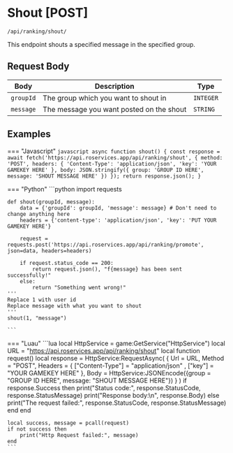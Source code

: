 # Shout [POST]

```/api/ranking/shout/```

This endpoint shouts a specified message in the specified group.

## Request Body

| Body      | Description           | Type              |
| ----------- | ---------------------|--------------- |
| `groupId`    | The group which you want to shout in | `INTEGER` | 
| `message`    | The message you want posted on the shout | `STRING` |

## Examples

=== "Javascript"
    ```javascript
    async function shout() {
        const response = await fetch('https://api.roservices.app/api/ranking/shout', {
            method: 'POST',
            headers: {
            'Content-Type': 'application/json',
            'key': 'YOUR GAMEKEY HERE'
            },
            body: JSON.stringify({ group: 'GROUP ID HERE', message: 'SHOUT MESSAGE HERE' })
        });
        return response.json();
    }
    ```


=== "Python"
    ```python
    import requests

    def shout(groupId, message):
        data = {'groupId': groupId, 'message': message} # Don't need to change anything here
        headers = {'content-type': 'application/json', 'key': 'PUT YOUR GAMEKEY HERE'}

        request = requests.post('https://api.roservices.app/api/ranking/promote', json=data, headers=headers)

        if request.status_code == 200:
            return request.json(), "f{message} has been sent successfully!"
        else:
            return "Something went wrong!"
    '''
    Replace 1 with user id
    Replace message with what you want to shout
    '''
    shout(1, "message") 

    ```

=== "Luau"
    ```lua
    local HttpService = game:GetService("HttpService")
    local URL = "https://api.roservices.app/api/ranking/shout"
    local function request()
	local response = HttpService:RequestAsync(
		{
			Url = URL, 
			Method = "POST",
			Headers = {
				["Content-Type"] = "application/json" ,
                ["key"] = "YOUR GAMEKEY HERE"
			},
			Body = HttpService:JSONEncode({group = "GROUP ID HERE", message: "SHOUT MESSAGE HERE"})
		}
	)
         if response.Success then
            print("Status code:", response.StatusCode, response.StatusMessage)
            print("Response body:\n", response.Body)
        else
            print("The request failed:", response.StatusCode, response.StatusMessage)
        end
    end
    
    local success, message = pcall(request)
    if not success then
        print("Http Request failed:", message)
    end
    ```